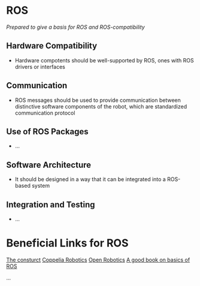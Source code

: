 # ROS
_Prepared to give a basis for ROS and ROS-compatibility_

## Hardware Compatibility

* Hardware compotents should be well-supported by ROS, ones with ROS drivers or interfaces

## Communication

* ROS messages should be used to provide communication between distinctive software components of the robot, which are standardized communication protocol

## Use of ROS Packages

* ...

## Software Architecture

* It should be designed in a way that it can be integrated into a ROS-based system

## Integration and Testing

* ...

# Beneficial Links for ROS

[The consturct](https://www.theconstructsim.com/)
[Coppelia Robotics](https://www.coppeliarobotics.com/)
[Open Robotics](https://www.openrobotics.org/)
[A good book on basics of ROS](https://ebookcentral.proquest.com/lib/metu2-ebooks/detail.action?docID=6005541&pq-origsite=summon)

...
